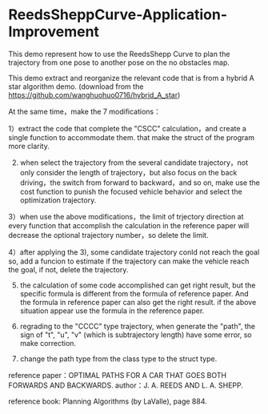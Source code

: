 # ReedsSheppCurve-Application-Improvement
This demo represent how to use the ReedsShepp Curve to plan the trajectory
from one pose to another pose on the no obstacles map.

This demo extract and reorganize the relevant code that is from a hybrid
A star algorithm demo. (download from the https://github.com/wanghuohuo0716/hybrid_A_star)

At the same time，make the 7 modifications：

1）extract the code that complete the "CSCC" calculation，and create a single function to accommodate them. that make the struct of the program more clarity.

2) when select the trajectory from the several candidate trajectory，not only consider the length of trajectory，but also focus on the back driving，the switch from forward to backward，and so on, make use the cost function to punish the focused vehicle behavior and select the optimization trajectory.

3）when use the above modifications，the limit of trjectory direction at every function that accomplish the calculation in the reference paper will decrease the optional trajectory number，so delete the limit.

4）after applying the 3), some candidate trajectory conld not reach the goal so, add a funcion to estimate if the trajectory can make the vehicle reach the goal, if not, delete the trajectory.

5) the calculation of some code accomplished can get right result, but the specific formula is different from the formula of reference paper. And the formula in reference paper can also get the right result. if the above situation appear use the formula in the reference paper.

6) regrading to the "CCCC" type trajectory, when generate the "path", the sign of "t", "u", "v" (which is subtrajectory length) have some error, so make correction.

7) change the path type from the class type to the struct type.

reference paper：OPTIMAL PATHS FOR A CAR THAT GOES BOTH FORWARDS AND BACKWARDS.
author：J. A. REEDS AND L. A. SHEPP.

reference book: Planning Algorithms (by LaValle), page 884.
